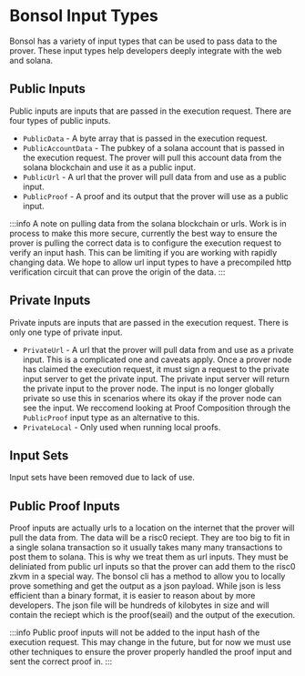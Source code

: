 # Bonsol Input Types
Bonsol has a variety of input types that can be used to pass data to the prover. These input types help developers deeply integrate with the web and solana.

## Public Inputs
Public inputs are inputs that are passed in the execution request. There are four types of public inputs.
* `PublicData` - A byte array that is passed in the execution request.
* `PublicAccountData` - The pubkey of a solana account that is passed in the execution request. The prover will pull this account data from the solana blockchain and use it as a public input.
* `PublicUrl` - A url that the prover will pull data from and use as a public input.
* `PublicProof` - A proof and its output that the prover will use as a public input.

:::info
A note on pulling data from the solana blockchain or urls. Work is in process to make this more secure, currently the best way to ensure the prover is pulling the correct data is to configure the execution request to verify an input hash. This can be limiting if you are working with rapidly changing data. We hope to allow url input types to have a precompiled http verification circuit that can prove the origin of the data.
:::

## Private Inputs
Private inputs are inputs that are passed in the execution request. There is only one type of private input.

* `PrivateUrl` - A url that the prover will pull data from and use as a private input. This is a complicated one and caveats apply. Once a prover node has claimed the execution request, it must sign a request to the private input server to get the private input. The private input server will return the private input to the prover node. The input is no longer globally private so use this in scenarios where its okay if the prover node can see the input. We reccomend looking at Proof Composition through the `PublicProof` input type as an alternative to this.
* `PrivateLocal` - Only used when running local proofs.

## Input Sets

Input sets have been removed due to lack of use.

## Public Proof Inputs
Proof inputs are actually urls to a location on the internet that the prover will pull the data from. The data will be a risc0 reciept. They are too big to fit in a single solana transaction so it usually takes many many transactions to post them to solana. This is why we treat them as url inputs. They must be deliniated from public url inputs so that the prover can add them to the risc0 zkvm in a special way. The bonsol cli has a method to allow you to locally prove something and get the output as a json payload. While json is less efficient than a binary format, it is easier to reason about by more developers. The json file will be hundreds of kilobytes in size and will contain the reciept which is the proof(seail) and the output of the execution.

:::info
Public proof inputs will not be added to the input hash of the execution request. This may change in the future, but for now we must use other techniques to ensure the prover properly handled the proof input and sent the correct proof in.
:::
